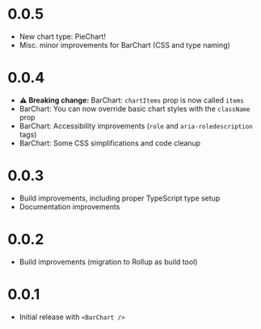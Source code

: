 # 0.0.5

- New chart type: PieChart!
- Misc. minor improvements for BarChart (CSS and type naming)


# 0.0.4

- **⚠️ Breaking change:** BarChart: `chartItems` prop is now called `items`
- BarChart: You can now override basic chart styles with the `className` prop
- BarChart: Accessibility improvements (`role` and `aria-roledescription` tags)
- BarChart: Some CSS simplifications and code cleanup


# 0.0.3

- Build improvements, including proper TypeScript type setup
- Documentation improvements


# 0.0.2

- Build improvements (migration to Rollup as build tool)


# 0.0.1

- Initial release with `<BarChart />`
